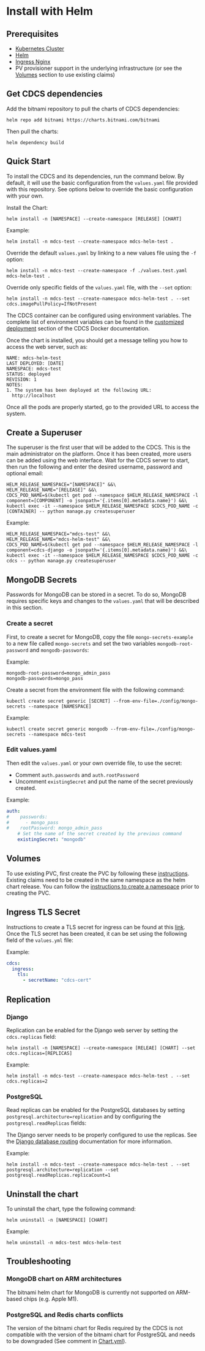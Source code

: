 # Install with Helm

## Prerequisites
* [Kubernetes Cluster](https://kubernetes.io/docs/setup/)
* [Helm](https://helm.sh/docs/intro/install/)
* [Ingress Nginx](https://kubernetes.github.io/ingress-nginx/deploy/)
* PV provisioner support in the underlying infrastructure (or see the [Volumes](#volumes) section to use existing claims)

## Get CDCS dependencies

Add the bitnami repository to pull the charts of CDCS dependencies:
```commandline
helm repo add bitnami https://charts.bitnami.com/bitnami
```

Then pull the charts:
```commandline
helm dependency build
```

## Quick Start

To install the CDCS and its dependencies, run the command below. By default, it will use the 
basic configuration from the `values.yaml` file provided with this repository. See options below to 
override the basic configuration with your own.  

Install the Chart:
```commandline
helm install -n [NAMESPACE] --create-namespace [RELEASE] [CHART]
```
Example:
```commandline
helm install -n mdcs-test --create-namespace mdcs-helm-test .
```

Override the default `values.yaml` by linking to a new values file using the `-f` option:
```commandline
helm install -n mdcs-test --create-namespace -f ./values.test.yaml mdcs-helm-test .
```
Override only specific fields of the `values.yaml` file, with the `--set` option:
```commandline
helm install -n mdcs-test --create-namespace mdcs-helm-test . --set cdcs.imagePullPolicy=IfNotPresent
```

The CDCS container can be configured using environment variables. 
The complete list of environment variables can be found in the
[customized deployment](https://github.com/usnistgov/cdcs-docker?tab=readme-ov-file#1-customize-the-deployment)
section of the CDCS Docker documentation.

Once the chart is installed, you should get a message telling you how to access the web server,
such as:

```commandline
NAME: mdcs-helm-test
LAST DEPLOYED: [DATE]
NAMESPACE: mdcs-test
STATUS: deployed
REVISION: 1
NOTES:
1. The system has been deployed at the following URL:
  http://localhost
```
Once all the pods are properly started, go to the provided URL to access the system.

## Create a Superuser

The superuser is the first user that will be added to the CDCS. This is the
main administrator on the platform. Once it has been created, more users
can be added using the web interface. Wait for the CDCS server to start, then run 
the following and enter the desired username, password and optional email:

```commandline
HELM_RELEASE_NAMESPACE="[NAMESPACE]" &&\
HELM_RELEASE_NAME="[RELEASE]" &&\
CDCS_POD_NAME=$(kubectl get pod --namespace $HELM_RELEASE_NAMESPACE -l component=[COMPONENT] -o jsonpath='{.items[0].metadata.name}') &&\
kubectl exec -it --namespace $HELM_RELEASE_NAMESPACE $CDCS_POD_NAME -c [CONTAINER] -- python manage.py createsuperuser
```

Example:
```commandline
HELM_RELEASE_NAMESPACE="mdcs-test" &&\
HELM_RELEASE_NAME="mdcs-helm-test" &&\
CDCS_POD_NAME=$(kubectl get pod --namespace $HELM_RELEASE_NAMESPACE -l component=cdcs-django -o jsonpath='{.items[0].metadata.name}') &&\
kubectl exec -it --namespace $HELM_RELEASE_NAMESPACE $CDCS_POD_NAME -c cdcs -- python manage.py createsuperuser
```

## MongoDB Secrets

Passwords for MongoDB can be stored in a secret. To do so, MongoDB requires specific keys and
changes to the `values.yaml` that will be described in this section.

### Create a secret
First, to create a secret for MongoDB, copy the file `mongo-secrets-example` to a new 
file called `mongo-secrets` and set the two variables `mongodb-root-password` and `mongodb-passwords`:

Example:
```
mongodb-root-password=mongo_admin_pass
mongodb-passwords=mongo_pass
```

Create a secret from the environment file with the following command:
```commandline
kubectl create secret generic [SECRET] --from-env-file=./config/mongo-secrets --namespace [NAMESPACE] 
```

Example:
```commandline
kubectl create secret generic mongodb --from-env-file=./config/mongo-secrets --namespace mdcs-test 
```

### Edit values.yaml

Then edit the `values.yaml` or your own override file, to use the secret:
- Comment `auth.passwords` and `auth.rootPassword`
- Uncomment `existingSecret` and put the name of the secret previously created.

Example:
```yml
auth:
#    passwords:
#      - mongo_pass
#    rootPassword: mongo_admin_pass
    # Set the name of the secret created by the previous command
    existingSecret: "mongodb"
```

## Volumes

To use existing PVC, first create the PVC by following these [instructions](../manifests/README.md#configure-volumes). Existing claims need to be created in
the same namespace as the helm chart release. You can follow the
[instructions to create a namespace](https://kubernetes.io/docs/tasks/administer-cluster/namespaces-walkthrough/#create-new-namespaces) 
prior to creating the PVC.

## Ingress TLS Secret

Instructions to create a TLS secret for ingress can be found at this [link](https://kubernetes.io/docs/reference/kubectl/generated/kubectl_create/kubectl_create_secret_tls/).
Once the TLS secret has been created, it can be set using the following field of the `values.yml` file:

Example:
```yml
cdcs:
  ingress:
    tls:
      - secretName: "cdcs-cert"
```

## Replication

### Django

Replication can be enabled for the Django web server by setting
the `cdcs.replicas` field:


```commandline
helm install -n [NAMESPACE] --create-namespace [RELEAE] [CHART] --set cdcs.replicas=[REPLICAS] 
```
Example:
```commandline
helm install -n mdcs-test --create-namespace mdcs-helm-test . --set cdcs.replicas=2
```

### PostgreSQL

Read replicas can be enabled for the PostgreSQL databases by setting
 `postgresql.architecture=replication` and by configuring the `postgresql.readReplicas` fields:

The Django server needs to be properly configured to use the replicas. See the 
[Django database routing](https://docs.djangoproject.com/en/4.2/topics/db/multi-db/#automatic-database-routing)
documentation for more information.

Example:
```commandline
helm install -n mdcs-test --create-namespace mdcs-helm-test . --set postgresql.architecture=replication --set postgresql.readReplicas.replicaCount=1
```

## Uninstall the chart

To uninstall the chart, type the following command:
```commandline
helm uninstall -n [NAMESPACE] [CHART] 
```

Example:
```commandline
helm uninstall -n mdcs-test mdcs-helm-test 
```

## Troubleshooting

### MongoDB chart on ARM architectures

The bitnami helm chart for MongoDB is currently not supported
on ARM-based chips (e.g. Apple M1).

### PostgreSQL and Redis charts conflicts

The version of the bitnami chart for Redis required by the CDCS is not compatible with
the version of the bitnami chart for PostgreSQL and needs to be downgraded
(See comment in [Chart.yml](Chart.yaml)).